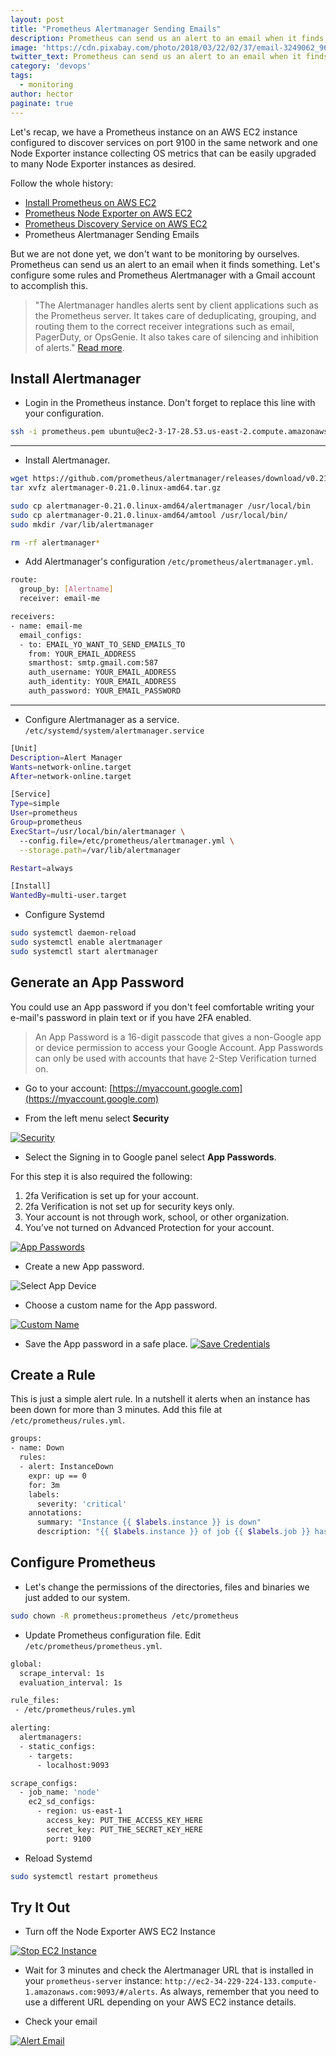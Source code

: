 ```yaml
---
layout: post
title: "Prometheus Alertmanager Sending Emails"
description: Prometheus can send us an alert to an email when it finds something. Let's configure some rules and Prometheus Alertmanager with a Gmail account. 
image: 'https://cdn.pixabay.com/photo/2018/03/22/02/37/email-3249062_960_720.png'
twitter_text: Prometheus can send us an alert to an email when it finds something. Let's configure some rules and Prometheus Alertmanager with a Gmail account. 
category: 'devops'
tags:
  - monitoring
author: hector
paginate: true
---
```


Let's recap, we have a Prometheus instance on an AWS EC2 instance configured to discover services on port 9100 in the same network and one Node Exporter instance collecting OS metrics that can be easily upgraded to many Node Exporter instances as desired. 

Follow the whole history:
* [Install Prometheus on AWS EC2](https://codewizardly.com/prometheus-on-aws-ec2-part1)
* [Prometheus Node Exporter on AWS EC2](https://codewizardly.com/prometheus-on-aws-ec2-part2)
* [Prometheus Discovery Service on AWS EC2](https://codewizardly.com/prometheus-on-aws-ec2-part3)
* Prometheus Alertmanager Sending Emails

But we are not done yet, we don't want to be monitoring by ourselves. Prometheus can send us an alert to an email when it finds something. Let's configure some rules and Prometheus Alertmanager with a Gmail account to accomplish this.

> "The Alertmanager handles alerts sent by client applications such as the Prometheus server. It takes care of deduplicating, grouping, and routing them to the correct receiver integrations such as email, PagerDuty, or OpsGenie. It also takes care of silencing and inhibition of alerts." [Read more](https://github.com/prometheus/alertmanager).

## Install Alertmanager

* Login in the Prometheus instance. Don't forget to replace this line with your configuration. 

```bash
ssh -i prometheus.pem ubuntu@ec2-3-17-28.53.us-east-2.compute.amazonaws.com
```

---
* Install Alertmanager.

```bash
wget https://github.com/prometheus/alertmanager/releases/download/v0.21.0/alertmanager-0.21.0.linux-amd64.tar.gz
tar xvfz alertmanager-0.21.0.linux-amd64.tar.gz

sudo cp alertmanager-0.21.0.linux-amd64/alertmanager /usr/local/bin
sudo cp alertmanager-0.21.0.linux-amd64/amtool /usr/local/bin/
sudo mkdir /var/lib/alertmanager

rm -rf alertmanager*
```

* Add Alertmanager's configuration `/etc/prometheus/alertmanager.yml`.

```bash
route:
  group_by: [Alertname]
  receiver: email-me

receivers:
- name: email-me
  email_configs:
  - to: EMAIL_YO_WANT_TO_SEND_EMAILS_TO
    from: YOUR_EMAIL_ADDRESS
    smarthost: smtp.gmail.com:587
    auth_username: YOUR_EMAIL_ADDRESS
    auth_identity: YOUR_EMAIL_ADDRESS
    auth_password: YOUR_EMAIL_PASSWORD
```

---
* Configure Alertmanager as a service. `/etc/systemd/system/alertmanager.service`

```bash
[Unit]
Description=Alert Manager
Wants=network-online.target
After=network-online.target

[Service]
Type=simple
User=prometheus
Group=prometheus
ExecStart=/usr/local/bin/alertmanager \
  --config.file=/etc/prometheus/alertmanager.yml \
  --storage.path=/var/lib/alertmanager

Restart=always

[Install]
WantedBy=multi-user.target
```

* Configure Systemd

```bash
sudo systemctl daemon-reload
sudo systemctl enable alertmanager
sudo systemctl start alertmanager
```

## Generate an App Password
You could use an App password if you don't feel comfortable writing your e-mail's password in plain text or if you have 2FA enabled. 
> An App Password is a 16-digit passcode that gives a non-Google app or device permission to access your Google Account. App Passwords can only be used with accounts that have 2-Step Verification turned on.


* Go to your account: [https://myaccount.google.com](https://myaccount.google.com)

* From the left menu select **Security**

[![Security](https://hndoss-blog-bucket.s3.amazonaws.com/prometheus-on-aws-ec2/24-security.png)](https://hndoss-blog-bucket.s3.amazonaws.com/prometheus-on-aws-ec2/24-security.png)

* Select the Signing in to Google panel select **App Passwords**. 

For this step it is also required the following:
1. 2fa Verification is set up for your account.
1. 2fa Verification is not set up for security keys only.
1. Your account is not through work, school, or other organization.
1. You’ve not turned on Advanced Protection for your account.

[![App Passwords](https://hndoss-blog-bucket.s3.amazonaws.com/prometheus-on-aws-ec2/25-app-passwords.png)](https://hndoss-blog-bucket.s3.amazonaws.com/prometheus-on-aws-ec2/25-app-passwords.png)

* Create a new App password.

![[Select App Device](https://hndoss-blog-bucket.s3.amazonaws.com/prometheus-on-aws-ec2/26-select-app-device.png)](https://hndoss-blog-bucket.s3.amazonaws.com/prometheus-on-aws-ec2/26-select-app-device.png)

* Choose a custom name for the App password.

[![Custom Name](https://hndoss-blog-bucket.s3.amazonaws.com/prometheus-on-aws-ec2/27-custom-name.png)](https://hndoss-blog-bucket.s3.amazonaws.com/prometheus-on-aws-ec2/27-custom-name.png)

* Save the App password in a safe place.
[![Save Credentials](https://hndoss-blog-bucket.s3.amazonaws.com/prometheus-on-aws-ec2/28-save-credentials.png)](https://hndoss-blog-bucket.s3.amazonaws.com/prometheus-on-aws-ec2/28-save-credentials.png)

## Create a Rule

This is just a simple alert rule. In a nutshell it alerts when an instance has been down for more than 3 minutes. Add this file at `/etc/prometheus/rules.yml`.

```bash
groups:
- name: Down
  rules:
  - alert: InstanceDown
    expr: up == 0
    for: 3m
    labels:
      severity: 'critical'
    annotations:
      summary: "Instance {{ $labels.instance }} is down"
      description: "{{ $labels.instance }} of job {{ $labels.job }} has been down for more than 3 minutes."
```

## Configure Prometheus

* Let's change the permissions of the directories, files and binaries we just added to our system.

```bash
sudo chown -R prometheus:prometheus /etc/prometheus
```

* Update Prometheus configuration file. Edit `/etc/prometheus/prometheus.yml`.

```bash
global:
  scrape_interval: 1s
  evaluation_interval: 1s

rule_files:
 - /etc/prometheus/rules.yml

alerting:
  alertmanagers:
  - static_configs:
    - targets:
      - localhost:9093

scrape_configs:
  - job_name: 'node'
    ec2_sd_configs:
      - region: us-east-1
        access_key: PUT_THE_ACCESS_KEY_HERE
        secret_key: PUT_THE_SECRET_KEY_HERE
        port: 9100
```

* Reload Systemd

```bash
sudo systemctl restart prometheus
```

## Try It Out

* Turn off the Node Exporter AWS EC2 Instance

[![Stop EC2 Instance](https://hndoss-blog-bucket.s3.amazonaws.com/prometheus-on-aws-ec2/29-stop-ec2-instance.png)](https://hndoss-blog-bucket.s3.amazonaws.com/prometheus-on-aws-ec2/29-stop-ec2-instance.png)

* Wait for 3 minutes and check the Alertmanager URL that is installed in your `prometheus-server` instance: `http://ec2-34-229-224-133.compute-1.amazonaws.com:9093/#/alerts`. As always, remember that you need to use a different URL depending on your AWS EC2 instance details.

* Check your email

[![Alert Email](https://hndoss-blog-bucket.s3.amazonaws.com/prometheus-on-aws-ec2/30-email.png)](https://hndoss-blog-bucket.s3.amazonaws.com/prometheus-on-aws-ec2/30-email.png)